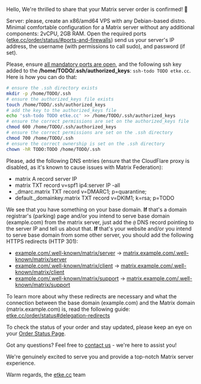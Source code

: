 Hello,
We're thrilled to share that your Matrix server order is confirmed! 🎉

Server: please, create an x86/amd64 VPS with any Debian-based distro. Minimal comfortable configuration for a Matrix server without any additional components: 2vCPU, 2GB RAM.
Open the required ports ([etke.cc/order/status/#ports-and-firewalls](https://etke.cc/order/status/#ports-and-firewalls)) send us your server's IP address, the username (with permissions to call sudo), and password (if set).

Please, ensure [all mandatory ports are open](https://etke.cc/order/status/#ports-and-firewalls), and the following ssh key added to the **/home/TODO/.ssh/authorized_keys**: `ssh-todo TODO etke.cc`. Here is how you can do that:

```bash
# ensure the .ssh directory exists
mkdir -p /home/TODO/.ssh
# ensure the authorized_keys file exists
touch /home/TODO/.ssh/authorized_keys
# add the key to the authorized_keys file
echo 'ssh-todo TODO etke.cc' >> /home/TODO/.ssh/authorized_keys
# ensure the correct permissions are set on the authorized_keys file
chmod 600 /home/TODO/.ssh/authorized_keys
# ensure the correct permissions are set on the .ssh directory
chmod 700 /home/TODO/.ssh
# ensure the correct ownership is set on the .ssh directory
chown -hR TODO:TODO /home/TODO/.ssh
```

Please, add the following DNS entries (ensure that the CloudFlare proxy is disabled, as it's known to cause issues with Matrix Federation):

* matrix    A record    server IP
* matrix    TXT record    v=spf1 ip4:server IP -all
* _dmarc.matrix    TXT record    v=DMARC1; p=quarantine;
* default._domainkey.matrix    TXT record    v=DKIM1; k=rsa; p=TODO

We see that you have something on your base domain.
**If** that's a domain registrar's (parking) page and/or you intend to serve base domain (example.com) from the matrix server, just add the `@` DNS record pointing to the server IP and tell us about that.
**If** that's your website and/or you intend to serve base domain from some other server, you should add the following HTTPS redirects (HTTP 301):

* [example.com/.well-known/matrix/server](https://example.com/.well-known/matrix/server) -> [matrix.example.com/.well-known/matrix/server](https://matrix.example.com/.well-known/matrix/server)
* [example.com/.well-known/matrix/client](https://example.com/.well-known/matrix/client) -> [matrix.example.com/.well-known/matrix/client](https://matrix.example.com/.well-known/matrix/client)
* [example.com/.well-known/matrix/support](https://example.com/.well-known/matrix/support) -> [matrix.example.com/.well-known/matrix/support](https://matrix.example.com/.well-known/matrix/support)

To learn more about why these redirects are necessary and what the connection between the base domain (example.com) and the Matrix domain (matrix.example.com) is, read the following guide: [etke.cc/order/status#delegation-redirects](https://etke.cc/order/status#delegation-redirects)

To check the status of your order and stay updated, please keep an eye on your [Order Status Page](https://etke.cc/order/status/#a379a6f6eeafb9a55e378c118034e2751e682fab9f2d30ab13d2125586ce1947).

Got any questions? Feel free to [contact us](https://etke.cc/contacts/) - we're here to assist you!

We're genuinely excited to serve you and provide a top-notch Matrix server experience.

Warm regards,
the [etke.cc](https://etke.cc) team